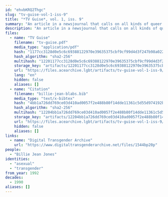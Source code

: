 ```yaml
---
id: "ehvbKRQ2Thgc"
slug: "tv-guise-vol-1-iss-9"
title: "*TV Guise*, vol. 1, iss. 9"
summary: "An article in a newsjournal that calls on all kinds of queer folks, including asexuals, to form a PAC"
description: "An article in a newsjournal that calls on all kinds of queer folks, including asexuals, to connect on issues of political need and form a PAC (CW: dated language about trans people)"
files:
  - name: "TV Guise"
    filename: "tv-guise.pdf"
    media_type: "application/pdf"
    hash: "1177cc3128d0e5c6c69388122970e39635375cbf9cf99d4d3f247b98a0221103"
    hash_algorithm: "sha2-256"
    multihash: "12201177cc3128d0e5c6c69388122970e39635375cbf9cf99d4d3f247b98a0221103"
    storage_key: "artifacts/12201177cc3128d0e5c6c69388122970e39635375cbf9cf99d4d3f247b98a0221103"
    url: "https://files.acearchive.lgbt/artifacts/tv-guise-vol-1-iss-9/tv-guise.pdf"
    lang: "en"
    hidden: false
    aliases: []
  - name: "Citation"
    filename: "billie-jean-blabs.bib"
    media_type: "text/x-bibtex"
    hash: "4bb1a726dd769ce03d410ad0057f2e488b80f14dde11361c5d55d974192b4aa5"
    hash_algorithm: "sha2-256"
    multihash: "12204bb1a726dd769ce03d410ad0057f2e488b80f14dde11361c5d55d974192b4aa5"
    storage_key: "artifacts/12204bb1a726dd769ce03d410ad0057f2e488b80f14dde11361c5d55d974192b4aa5"
    url: "https://files.acearchive.lgbt/artifacts/tv-guise-vol-1-iss-9/billie-jean-blabs.bib"
    hidden: false
    aliases: []
links:
  - name: "Digital Transgender Archive"
    url: "https://www.digitaltransgenderarchive.net/files/1544bp20p"
people:
  - "Billie Jean Jones"
identities:
  - "asexual"
  - "transgender"
from_year: 1992
decades:
  - 1990
aliases: []
---
```

